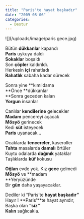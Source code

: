 ```yaml
---
title: "Paris'te hayat başkadır"
date: "2009-08-06"
categories: 
  - Destur
---
```


![](/uploads/image/paris gece.jpg)

Bütün **dükkanlar** kapandı  
**Paris** uykuya daldı  
**Sokaklar** boşaldı  
Son **çöpler** kaldırıldı.  
Herkesin **içi** rahatladı  
**Rahatlık** sabaha kadar sürecek

Sonra yine **kımıldama  
**Önce **dükkanlar  
**Sonra geceden kalan  
**Yorgun** insanlar

Canlılar **kendilerine** gelecekler  
**Madam** pencereyi açacak  
**Mösyö** gerinecek  
Kedi **süt** isteyecek  
**Paris** uyanacak…

  
  
Ocaklarda **tencereler**, kaseroller  
**Tahta** masalarda **damalı** örtüler  
Kuytu odalarda **dağınık** yataklar  
Taşlıklarda **küf** kokusu

**Oğlan** evde yok. Kız **gece** gelmedi  
**Mösyö** ve **madam  
**Yeryüzünde  
Bir **gün** daha yaşayacaklar.

Dediler ki “Paris’te **hayat başkadır”**  
Hayır ! **Paris’**te hayat aynıdır,  
Başka olan **“siz”**  
**Kalın** sağlıcakla.
